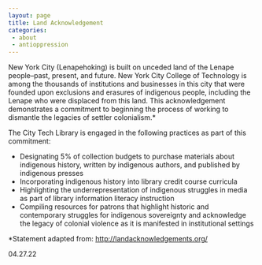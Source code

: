 ```yaml
---
layout: page
title: Land Acknowledgement
categories:
 - about
 - antioppression
---
```

<div class="card">
 <div class="body">
<p>New York City (Lenapehoking) is built on unceded land of the Lenape people–past, present, and future. New York City College of Technology is among the thousands of institutions and businesses in this city that were founded upon exclusions and erasures of indigenous people, including the Lenape who were displaced from this land. This acknowledgement demonstrates a commitment to beginning the process of working to dismantle the legacies of settler colonialism.* </p>

<p>The City Tech Library is engaged in the following practices as part of this commitment:</p>
<ul>
<li>Designating 5% of collection budgets to purchase materials about indigenous history, written by indigenous authors, and published by indigenous presses
<li>Incorporating indigenous history into library credit course curricula
<li>Highlighting the underrepresentation of indigenous struggles in media as part of library information literacy instruction
<li>Compiling resources for patrons that highlight historic and contemporary struggles for indigenous sovereignty and acknowledge the legacy of colonial violence as it is manifested in institutional settings
</ul>

<p>*Statement adapted from: <a href="http://landacknowledgements.org/" style="text-decoration:underline">http://landacknowledgements.org/</a></p>
<p>04.27.22</p>
 </div>
</div>
